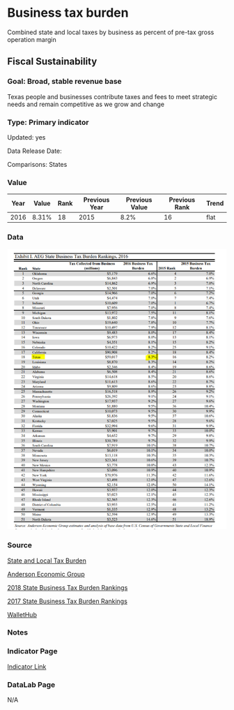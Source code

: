 # Business tax burden

Combined state and local taxes by business as percent of pre-tax gross operation margin

## Fiscal Sustainability

### Goal: Broad, stable revenue base

Texas people and businesses contribute taxes and fees to meet strategic needs and remain competitive as we grow and change

### Type: Primary indicator

Updated: yes

Data Release Date: 

Comparisons: States

### Value

| Year      |  Value      | Rank        | Previous Year | Previous Value | Previous Rank | Trend | 
| ----------- | ----------- | ----------- | ----------- | ----------- | ----------- | -----------|
|   2016      |    8.31%    |      18     |    2015     |    8.2%     |      16     |    flat    | 

### Data

![tax burden](./taxburden.PNG)

### Source

[State and Local Tax Burden](https://taxfoundation.org/publications/state-local-tax-burden-rankings/)

[Anderson Economic Group](https://www.andersoneconomicgroup.com/reports-articles-and-working-papers/state-business-tax-rankings/)

[2018 State Business Tax Burden Rankings](https://www.andersoneconomicgroup.com/wp-content/uploads/AEGBusinessTaxBurdenStudy_2018_FINAL.pdf)

[2017 State Business Tax Burden Rankings](https://www.andersoneconomicgroup.com/Portals/0/AEG%20Tax%20Burden%20Study_2017_FINAL.pdf)


[WalletHub](https://wallethub.com/edu/states-with-highest-lowest-tax-burden/20494)

### Notes

### Indicator Page

[Indicator Link](https://indicators.texas2036.org/indicator/140)

### DataLab Page

N/A